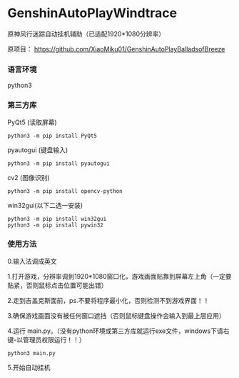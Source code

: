# GenshinAutoPlayWindtrace
原神风行迷踪自动挂机辅助（已适配1920*1080分辨率）

原项目：
https://github.com/XiaoMiku01/GenshinAutoPlayBalladsofBreeze
### 语言环境
python3

### 第三方库
PyQt5	(读取屏幕)
```shell
python3 -m pip install PyQt5
```
pyautogui	(键盘输入)
```shell
python3 -m pip install pyautogui
```
cv2		(图像识别)
```shell
python3 -m pip install opencv-python
```

win32gui(以下二选一安装)
```shell
python3 -m pip install win32gui
python3 -m pip install pywin32
```

### 使用方法
0.输入法调成英文

1.打开游戏，分辨率调到1920*1080窗口化，游戏画面贴靠到屏幕左上角（一定要贴紧，否则鼠标点击位置可能出错）

2.走到吉盖克斯面前，ps.不要将程序最小化，否则检测不到游戏界面！！

3.确保游戏画面没有被任何窗口遮挡（否则鼠标键盘操作会输入到最上层应用）

4.运行 main.py。（没有python环境或第三方库就运行exe文件，windows下请右键-以管理员权限运行！！）
```shell
python3 main.py
```
5.开始自动挂机


